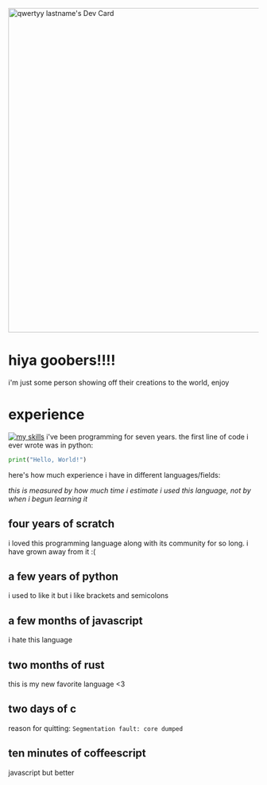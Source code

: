 <a href="https://app.daily.dev/qwertyy"><img src="https://api.daily.dev/devcards/v2/qau4bmhYnV6wiKKhAeIkE.png?type=wide&r=7jy" width="652" alt="qwertyy lastname's Dev Card"/></a>
# hiya goobers!!!!
i'm just some person showing off their creations to the world, enjoy
# experience
[![my skills](https://skillicons.dev/icons?i=bash,blender,coffeescript,css,devto,discord,django,electron,github,gmail,html,js,jquery,linux,lua,md,mint,obsidian,powershell,py,replit,robloxstudio,rust,stackoverflow,sublime,svg,ubuntu,unity,vscode,windows)](https://skillicons.dev)
i've been programming for seven years. the first line of code i ever wrote was in python:
```py
print("Hello, World!")
```
here's how much experience i have in different languages/fields:

*this is measured by how much time i estimate i used this language, not by when i begun learning it*
## four years of scratch
i loved this programming language along with its community for so long. i have grown away from it :(

## a few years of python
i used to like it but i like brackets and semicolons

## a few months of javascript
i hate this language

## two months of rust
this is my new favorite language <3

## two days of c
reason for quitting: `Segmentation fault: core dumped`

## ten minutes of coffeescript
javascript but better
